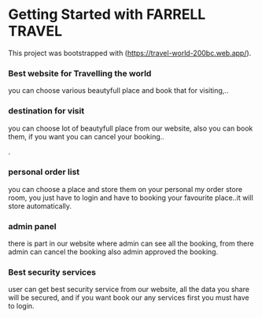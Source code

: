 # Getting Started with FARRELL TRAVEL 

This project was bootstrapped with (https://travel-world-200bc.web.app/).

### Best website for Travelling the world

you can choose various beautyfull place and book that for visiting,..

### destination for visit

you can choose lot of beautyfull place from our website,
also you can book them,
if you want you can cancel your booking..

.

### personal order list

you can choose a place and store them on your personal my order store room,
you just have to login and have to booking your favourite place..it will store automatically.

### admin panel
there is part in our website where admin can see all the booking,
from there admin can cancel the booking also admin approved the booking.

### Best security services
user can get best security service from our website,
all the data you share will be secured,
and if you want book our any services first you must have to login.

